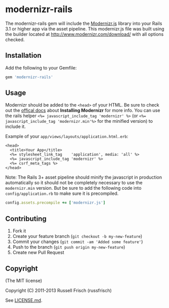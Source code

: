 # modernizr-rails

The modernizr-rails gem will include the [Modernizr.js](https://github.com/Modernizr/Modernizr) library into your Rails 3.1 or higher app via the asset pipeline. This modernizr.js file was built using the builder located at http://www.modernizr.com/download/ with all options checked.

## Installation
Add the following to your Gemfile:

```ruby
gem 'modernizr-rails'
```

## Usage
Modernizr should be added to the `<head>` of your HTML. Be sure to check out the [offical docs](http://modernizr.com/docs/#installing) about **Installing Modernizr** for more info.
You can use the rails helper `<%= javascript_include_tag 'modernizr' %>` (or `<%= javascript_include_tag 'modernizr.min'%>`
for the minified version) to include it.

Example of your `app/views/layouts/application.html.erb`:

```erb
<head>
  <title>Your App</title>
  <%= stylesheet_link_tag    'application', media: 'all' %>
  <%= javascript_include_tag 'modernizr' %>
  <%= csrf_meta_tags %>
</head>
```

Note: The Rails 3+ asset pipeline should minify the javascript in production automatically so it should
not be completely necessary to use the `modernizr.min` version. But be sure to add the following code into `config/application.rb` to make sure it is precompiled.

```ruby
config.assets.precompile += ['modernizr.js']
```

## Contributing

1. Fork it
2. Create your feature branch (`git checkout -b my-new-feature`)
3. Commit your changes (`git commit -am 'Added some feature'`)
4. Push to the branch (`git push origin my-new-feature`)
5. Create new Pull Request

## Copyright
(The MIT license)

Copyright (C) 2011-2013 Russell Frisch (russfrisch)

See [LICENSE.md](LICENSE.md).

